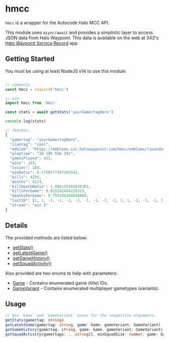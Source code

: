 # hmcc

`hmcc` is a wrapper for the Autocode Halo MCC API.

This module uses `async/await` and provides a simplistic layer to access JSON data from Halo Waypoint.
This data is available on the web at 343's [Halo Waypoint Service Record](https://www.halowaypoint.com/en-gb/games/halo-the-master-chief-collection/xbox-one/service-records/players) app.

## Getting Started

You must be using at least NodeJS v14 to use this module.

```js

// commonjs
const hmcc = require('hmcc')

// esm
import hmcc from 'hmcc'

const stats = await getStats('yourGamertagHere')

console.log(stats)

// fetches:
{
  "gamertag": "yourGamertagHere",
  "clantag": "cool",
  "emblem": "https://emblems.svc.halowaypoint.com/hmcc/emblems/lavender_brick_daisho-on-white_thickstar",
  "playtime": "2d 10h 03m 19s",
  "gamesPlayed": 433,
  "wins": 249,
  "losses": 184,
  "winRatio": 0.5750577367205543,
  "kills": 4250,
  "deaths": 4224,
  "killDeathRatio": 1.006155303030303,
  "killsPerGame": 9.815242494226329,
  "deathsPerGame": 9.755196304849884,
  "last20": [1, 1, -1, -1, -1, -1, -1, -1, -1, -1, 1, 1, -1, -1, -1, 1, 1, 1, 1, 1], // 1 = win, -1 = loss
  "streak": "win 5"
}

```

## Details

The provided methods are listed below:

* [getStats()](https://github.com/jds64/hmcc/blob/eddf409f4d36643a8d9f0aa6bb157ef44e82f6d7/src/index.js#L45-L62)
* [getLatestGame()](https://github.com/jds64/hmcc/blob/eddf409f4d36643a8d9f0aa6bb157ef44e82f6d7/src/index.js#L64-L85)
* [getGameHistory()](https://github.com/jds64/hmcc/blob/eddf409f4d36643a8d9f0aa6bb157ef44e82f6d7/src/index.js#L87-L115)
* [getSquadActivity()](https://github.com/jds64/hmcc/blob/eddf409f4d36643a8d9f0aa6bb157ef44e82f6d7/src/index.js#L117-L141)

Also provided are two enums to help with parameters:

* [Game](https://github.com/jds64/hmcc/blob/eddf409f4d36643a8d9f0aa6bb157ef44e82f6d7/src/index.js#L4-L17) - Contains enumerated game (title) IDs.
* [GameVariant](https://github.com/jds64/hmcc/blob/eddf409f4d36643a8d9f0aa6bb157ef44e82f6d7/src/index.js#L19-L43) - Contains enumerated multiplayer gametypes (variants).

## Usage

```typescript
// Use `Game` and `GameVariant` enums for the respective arguments.
getStats(gamertag: string)
getLatestGame(gamertag: string, game: Game, gameVariant: GameVariant)
getGameHistory(gamertag: string, game: Game, gameVariant: GameVariant)
getSquadActivity(gamertags: ...string[], minSquadSize: number, game: Game)

```
